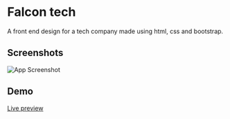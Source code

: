 
# Falcon tech

A front end design for a tech company made using html, css and bootstrap.

## Screenshots

![App Screenshot](https://i.ibb.co/v3JLRDN/falcon-tech.jpg)


## Demo

[Live preview](https://falcon-tech.netlify.app/)

